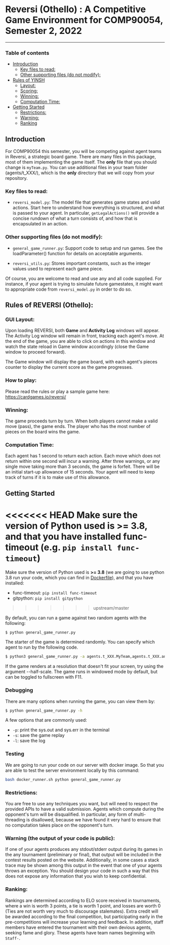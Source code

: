 # Reversi (Othello) : A Competitive Game Environment for COMP90054, Semester 2, 2022
---------------------------------------------------------------------------

### Table of contents

  * [Introduction](#introduction)
     * [Key files to read:](#key-files-to-read)
     * [Other supporting files (do not modify):](#other-supporting-files-do-not-modify)
  * [Rules of YINSH](#rules-of-yinsh)
     * [Layout:](#layout)
     * [Scoring:](#scoring)
     * [Winning:](#winning)
     * [Computation Time:](#computation-time)
  * [Getting Started](#getting-started)
     * [Restrictions:](#restrictions)
     * [Warning:](#warning)
     * [Ranking](#ranking)
  
## Introduction

For COMP90054 this semester, you will be competing against agent teams in Reversi, a strategic board game.
There are many files in this package, most of them implementing the game itself. The **only** file that you should change is `myTeam.py`. You can use additional files in your team folder (agents/t_XXX/), which is the **only** directory that we will copy from your repository. 

### Key files to read:

* `reversi_model.py`: The model file that generates game states and valid actions. Start here to understand how everything is structured, and what is passed to your agent. In particular, ```getLegalActions()``` will provide a concise rundown of what a turn consists of, and how that is encapsulated in an action.
<!-- * `agents/generic/example_bfs.py`: Example code that defines the skeleton of a basic planning agent. You aren't required to use any of the filled in code, but your agent submitted in `myTeam.py` will at least need to be initialised with __init__(self, _id), and implement SelectAction(self, actions, rootstate) to return a valid action when asked. -->

### Other supporting files (do not modify):

* `general_game_runner.py`: Support code to setup and run games. See the loadParameter() function for details on acceptable arguments.

* `reversi_utils.py`: Stores important constants, such as the integer values used to represent each game piece.

Of course, you are welcome to read and use any and all code supplied. For instance, if your agent is trying to simulate future gamestates, it might want to appropriate code from `reversi_model.py` in order to do so.


## Rules of REVERSI (Othello):

### GUI Layout: 

Upon loading REVERSI, both **Game** and **Activity Log** windows will appear. The Activity Log window will remain in front, tracking each agent's move. At the end of the game, you are able to click on actions in this window and watch the state reload in Game window accordingly (close the Game window to proceed forward).

The Game window will display the game board, with each agent's pieces counter to display the current score as the game progresses.

### How to play:

Please read the rules or play a sample game here: https://cardgames.io/reversi/

### Winning:

The game proceeds turn by turn. When both players cannot make a valid move (pass), the game ends. The player who has the most number of pieces on the board wins the game. 

### Computation Time:

Each agent has 1 second to return each action. Each move which does not return within one second will incur a warning. After three warnings, or any single move taking more than 3 seconds, the game is forfeit. 
There will be an initial start-up allowance of 15 seconds. Your agent will need to keep track of turns if it is to make use of this allowance. 


## Getting Started

<<<<<<< HEAD
**Make sure the version of Python used is >= 3.8, and that you have installed func-timeout (e.g. ```pip install func-timeout```)**
=======
Make sure the version of Python used is **>= 3.8** (we are going to use python 3.8 run your code, which you can find in [Dockerfile](docker\Dockerfile)), and that you have installed:
* func-timeout: ```pip install func-timeout```
* gitpython: ```pip install gitpython```
>>>>>>> upstream/master

By default, you can run a game against two random agents with the following:

```bash
$ python general_game_runner.py
```

The starter of the game is determined randomly. You can specify which agent to run by the following code.
```bash
$ python3 general_game_runner.py -a agents.t_XXX.MyTeam,agents.t_XXX.anotherAgent
```

If the game renders at a resolution that doesn't fit your screen, try using the argument --half-scale. The game runs in windowed mode by default, but can be toggled to fullscreen with F11.

### Debugging

There are many options when running the game, you can view them by:
```bash
$ python general_game_runner.py -h
```
A few options that are commonly used: 
* `-p`: print the sys.out and sys.err in the terminal
* `-s`: save the game replay
* `-l`: save the log

### Testing
We are going to run your code on our server with docker image. So that you are able to test the server environment locally by this command:
```bash
bash docker_runner.sh python general_game_runner.py 
```

### Restrictions: 

You are free to use any techniques you want, but will need to respect the provided APIs to have a valid submission. Agents which compute during the opponent's turn will be disqualified. In particular, any form of multi-threading is disallowed, because we have found it very hard to ensure that no computation takes place on the opponent's turn.

### Warning (the output of your code is public): 

If one of your agents produces any stdout/stderr output during its games in the any tournament (preliminary or final), that output will be included in the contest results posted on the website. Additionally, in some cases a stack trace may be shown among this output in the event that one of your agents throws an exception. You should design your code in such a way that this does not expose any information that you wish to keep confidential.

### Ranking: 

Rankings are determined according to ELO score received in tournaments, where a win is worth 3 points, a tie is worth 1 point, and losses are worth 0 (Ties are not worth very much to discourage stalemates). Extra credit will be awarded according to the final competition, but participating early in the pre-competitions will increase your learning and feedback. In addition, staff members have entered the tournament with their own devious agents, seeking fame and glory. These agents have team names beginning with `Staff-`.
